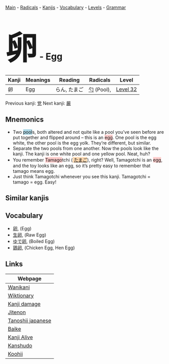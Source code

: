 <style> bigfont {font-size: 100px}</style>
[Main](../index.md) -
[Radicals](../radicals.md) -
[Kanjis](../kanjis.md) -
[Vocabulary](../vocabulary.md) -
[Levels](../levels.md) -
[Grammar](../grammar.md)
# <bigfont> 卵</bigfont> - Egg 

| Kanji | Meanings | Reading | Radicals | Level |
| --- | --- | --- | --- | --- |
| 卵 | Egg | らん, たまご | [勺](../radicals/勺.md) (Pool),  | [Level 32](../levels/wk_level32.md) |

Previous kanji: [党](党.md) Next kanji: [厳](厳.md) 

## Mnemonics
 * Two <span style="background-color:#ADD8E6"> pool</span>s, both altered and not quite like a pool you’ve seen before are put together and flipped around – this is an <span style="background-color:#ffcccb"> egg</span>. One pool is the egg white, the other pool is the egg yolk. They’re different, but similar.
* Separate the two pools from one another. Now the pools look like the kanji. The kanji is one white pool and one yellow pool. Neat, huh?
* You remember <span style="background-color:#ffcccb"> Tamago</span>tchi (<span style="background-color:#fed8b1"> [たまご](https://jisho.org/search/たまご)</span>), right? Well, Tamagotchi is an <span style="background-color:#ffcccb"> egg</span>, and the toy looks like an egg, so it’s pretty easy to remember that tamago means egg.
* Just think Tamagotchi whenever you see this kanji. Tamagotchi = tamago = egg. Easy!


## Similar kanjis
 


## Vocabulary
 * [卵](../vocabulary/卵.md), (Egg)
* [生卵](../vocabulary/卵.md), (Raw Egg)
* [ゆで卵](../vocabulary/卵.md), (Boiled Egg)
* [鶏卵](../vocabulary/卵.md), (Chicken Egg, Hen Egg)



## Links 

| Webpage |
| --- |
| [Wanikani          ](https://www.wanikani.com/kanji/卵) |
| [Wiktionary        ](https://en.wiktionary.org/wiki/卵) |
| [Kanji damage      ](http://www.kanjidamage.com/kanji/search?utf8=✓&q=卵) |
| [Jitenon           ](https://jitenon.com/kanji/卵) |
| [Tanoshii japanese ](https://www.tanoshiijapanese.com/dictionary/kanji.cfm?k=卵) |
| [Baike             ](https://baike.baidu.com/item/卵) |
| [Kanji Alive       ](https://app.kanjialive.com/卵) |
| [Kanshudo          ](https://www.kanshudo.com/searchmn?q=卵) |
| [Koohii            ](https://kanji.koohii.com/study/kanji/卵) |
